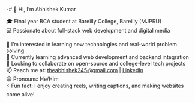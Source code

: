 -# 👋 Hi, I’m Abhishek Kumar

🎓 Final year BCA student at Bareilly College, Bareilly (MJPRU)  
💻 Passionate about full-stack web development and digital media

👀 I’m interested in learning new technologies and real-world problem solving  
🌱 Currently learning advanced web development and backend integration  
💞️ Looking to collaborate on open-source and college-level tech projects  
📫 Reach me at: theabhishek245@gmail.com | [LinkedIn](https://www.linkedin.com/in/the-abhishekkumar/)  
😄 Pronouns: He/Him  
⚡ Fun fact: I enjoy creating reels, writing captions, and making websites come alive!

<!---
theabhishek25/theabhishek25 is a ✨ special ✨ repository because its `README.md` (this file) appears on your GitHub profile.
You can click the Preview link to take a look at your changes.
--->
